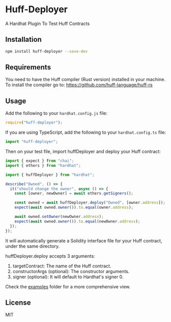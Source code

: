 # Huff-Deployer

A Hardhat Plugin To Test Huff Contracts

## Installation

```bash
npm install huff-deployer --save-dev
```

## Requirements

You need to have the Huff compiler (Rust version) installed in your machine. To install the compiler go to: https://github.com/huff-language/huff-rs

## Usage

Add the following to your `hardhat.config.js` file:

```js
require("huff-deployer");
```

If you are using TypeScript, add the following to your `hardhat.config.ts` file:

```ts
import "huff-deployer";
```

Then on your test file, import huffDeployer and deploy your Huff contract: 

```ts
import { expect } from "chai";
import { ethers } from "hardhat";

import { huffDeployer } from "hardhat";

describe("Owned", () => {
  it("should change the owner", async () => {
    const [owner, newOwner] = await ethers.getSigners();

    const owned = await huffDeployer.deploy("Owned", [owner.address]); // <--- Deploy the contract
    expect(await owned.owner()).to.equal(owner.address);

    await owned.setOwner(newOwner.address);
    expect(await owned.owner()).to.equal(newOwner.address);
  });
});
```

It will automatically generate a Solidity interface file for your Huff contract, under the same directory.

huffDeployer.deploy accepts 3 arguments: 

1. targetContract: The name of the Huff contract.
2. constructorArgs (optional): The constructor arguments. 
3. signer (optional): It will default to Hardhat's signer 0.

Check the [examples](https://github.com/rodrigoherrerai/huff-deployer/tree/main/examples) folder for a more comprehensive view. 

## License

MIT
